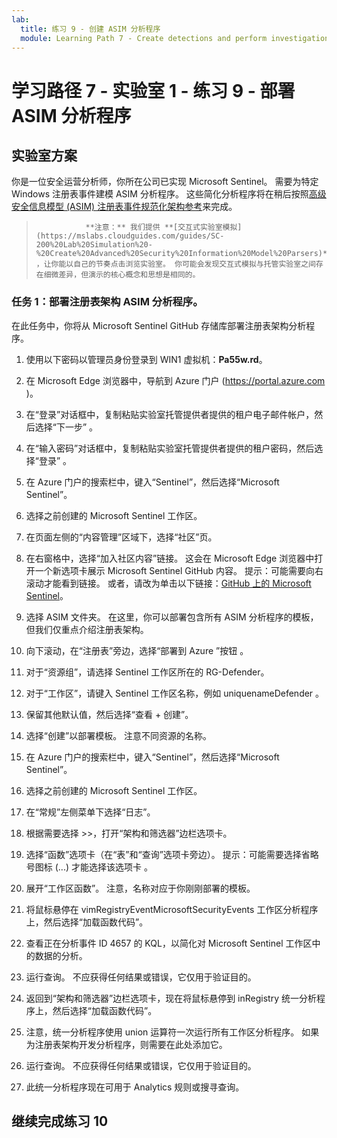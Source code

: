 ```yaml
---
lab:
  title: 练习 9 - 创建 ASIM 分析程序
  module: Learning Path 7 - Create detections and perform investigations using Microsoft Sentinel
---
```


# 学习路径 7 - 实验室 1 - 练习 9 - 部署 ASIM 分析程序

## 实验室方案

你是一位安全运营分析师，你所在公司已实现 Microsoft Sentinel。 需要为特定 Windows 注册表事件建模 ASIM 分析程序。 这些简化分析程序将在稍后按照[高级安全信息模型 (ASIM) 注册表事件规范化架构参考](https://docs.microsoft.com/en-us/azure/sentinel/registry-event-normalization-schema)来完成。


>                **注意：** 我们提供 **[交互式实验室模拟](https://mslabs.cloudguides.com/guides/SC-200%20Lab%20Simulation%20-%20Create%20Advanced%20Security%20Information%20Model%20Parsers)** ，让你能以自己的节奏点击浏览实验室。 你可能会发现交互式模拟与托管实验室之间存在细微差异，但演示的核心概念和思想是相同的。 


### 任务 1：部署注册表架构 ASIM 分析程序。 

在此任务中，你将从 Microsoft Sentinel GitHub 存储库部署注册表架构分析程序。

1. 使用以下密码以管理员身份登录到 WIN1 虚拟机：**Pa55w.rd**。  

1. 在 Microsoft Edge 浏览器中，导航到 Azure 门户 (https://portal.azure.com )。

1. 在“登录”对话框中，复制粘贴实验室托管提供者提供的租户电子邮件帐户，然后选择“下一步”  。

1. 在“输入密码”对话框中，复制粘贴实验室托管提供者提供的租户密码，然后选择“登录”  。

1. 在 Azure 门户的搜索栏中，键入“Sentinel”，然后选择“Microsoft Sentinel”。

1. 选择之前创建的 Microsoft Sentinel 工作区。

1. 在页面左侧的“内容管理”区域下，选择“社区”页。

1. 在右窗格中，选择“加入社区内容”链接。 这会在 Microsoft Edge 浏览器中打开一个新选项卡展示 Microsoft Sentinel GitHub 内容。 提示：可能需要向右滚动才能看到链接。 或者，请改为单击以下链接：[GitHub 上的 Microsoft Sentinel](https://github.com/Azure/Azure-Sentinel)。

1. 选择 ASIM 文件夹。 在这里，你可以部署包含所有 ASIM 分析程序的模板，但我们仅重点介绍注册表架构。

1. 向下滚动，在“注册表”旁边，选择“部署到 Azure ”按钮 。

1. 对于“资源组”，请选择 Sentinel 工作区所在的 RG-Defender。

1. 对于“工作区”，请键入 Sentinel 工作区名称，例如 uniquenameDefender 。

1. 保留其他默认值，然后选择“查看 + 创建”。

1. 选择“创建”以部署模板。 注意不同资源的名称。

1. 在 Azure 门户的搜索栏中，键入“Sentinel”，然后选择“Microsoft Sentinel”。

1. 选择之前创建的 Microsoft Sentinel 工作区。

1. 在“常规”左侧菜单下选择“日志”。

1. 根据需要选择 >>，打开“架构和筛选器”边栏选项卡。

1. 选择“函数”选项卡（在“表”和“查询”选项卡旁边）。 提示：可能需要选择省略号图标 (...) 才能选择该选项卡 。

1. 展开“工作区函数”。 注意，名称对应于你刚刚部署的模板。

1. 将鼠标悬停在 vimRegistryEventMicrosoftSecurityEvents 工作区分析程序上，然后选择“加载函数代码”。

1. 查看正在分析事件 ID 4657 的 KQL，以简化对 Microsoft Sentinel 工作区中的数据的分析。

1. 运行查询。 不应获得任何结果或错误，它仅用于验证目的。

1. 返回到“架构和筛选器”边栏选项卡，现在将鼠标悬停到 inRegistry 统一分析程序上，然后选择“加载函数代码”。

1. 注意，统一分析程序使用 union 运算符一次运行所有工作区分析程序。 如果为注册表架构开发分析程序，则需要在此处添加它。

1. 运行查询。 不应获得任何结果或错误，它仅用于验证目的。

1. 此统一分析程序现在可用于 Analytics 规则或搜寻查询。


## 继续完成练习 10

